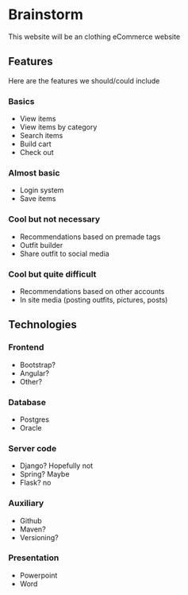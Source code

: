 # Brainstorm

This website will be an clothing eCommerce website

## Features

Here are the features we should/could include

### Basics

* View items
* View items by category
* Search items
* Build cart
* Check out

### Almost basic

* Login system
* Save items

### Cool but not necessary

* Recommendations based on premade tags
* Outfit builder
* Share outfit to social media

### Cool but quite difficult

* Recommendations based on other accounts
* In site media (posting outfits, pictures, posts)

## Technologies

### Frontend

* Bootstrap?
* Angular?
* Other?

### Database

* Postgres
* Oracle

### Server code

* Django? Hopefully not
* Spring? Maybe
* Flask? no

### Auxiliary

* Github
* Maven?
* Versioning?

### Presentation

* Powerpoint
* Word
